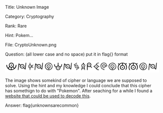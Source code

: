 Title: Unknown Image

Category: Cryptography

Rank: Rare

Hint: Pokem...

File: CryptoUnknown.png

Question: (all lower case and no space) put it in flag{} format

![unknown image](./CryptoUnknown.png)

The image shows somekind of cipher or language we are supposed to solve. Using the hint and my knowledge I could conclude that this cipher has somethign to do with "Pokemon". After seaching for a while I found a [website that could be used to decode this](https://www.dcode.fr/pokemon-unown-alphabet).

Answer: flag{unknownsarecommon}